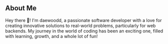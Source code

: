 ## About Me
Hey there 👋! I'm daewoodd, a passionate software developer with a love for creating innovative solutions to real-world problems, particularly for web backends. My journey in the world of coding has been an exciting one, filled with learning, growth, and a whole lot of fun!
